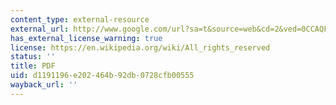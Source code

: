 ```yaml
---
content_type: external-resource
external_url: http://www.google.com/url?sa=t&source=web&cd=2&ved=0CCAQFjAB&url=http%3A%2F%2Fwww.thiruvarunai.com%2FeBooks%2Feinstein%2FAlbert%2520Einstein%2520-%2520What%2520Is%2520The%2520Theory%2520Of%2520Relativity.PDF&rct=j&q=What%20is%20the%20Theory%20of%20Relativity%20london%20times&ei=7IvuTZTkBKr10gGYuYDfAw&usg=AFQjCNFU8esweNWQKwn2l5K13Ti4ZkdDsw&sig2=uOpDRcqbw6oyLBQQ75zylQ&cad=rja
has_external_license_warning: true
license: https://en.wikipedia.org/wiki/All_rights_reserved
status: ''
title: PDF
uid: d1191196-e202-464b-92db-0728cfb00555
wayback_url: ''
---
```

